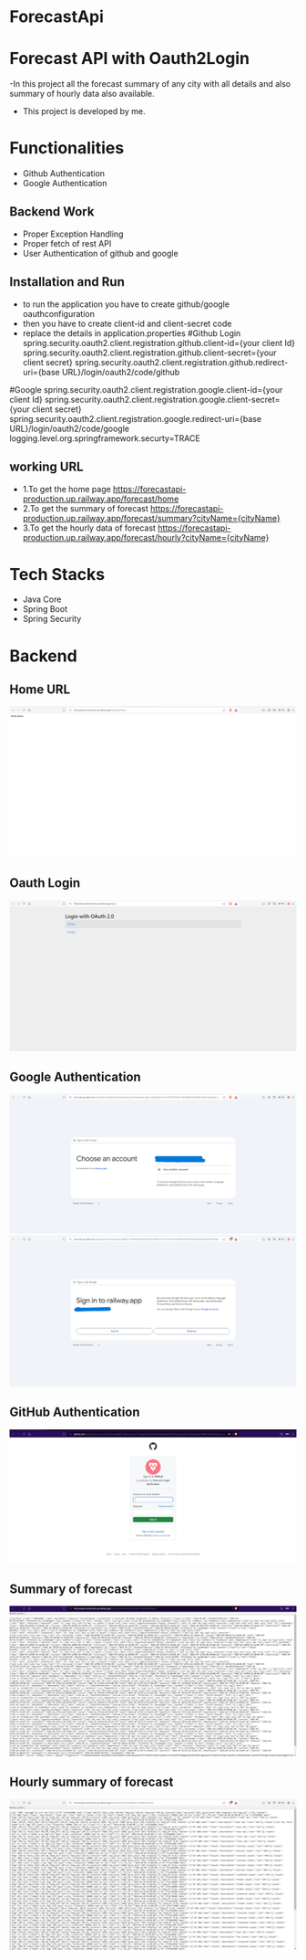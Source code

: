 # ForecastApi

# Forecast API with Oauth2Login

 -In this project all the forecast summary of any city with all details and also summary of hourly data also available.
- This project is developed by me.



# Functionalities
-  Github Authentication
-  Google Authentication


## Backend Work
-  Proper Exception Handling
-  Proper fetch of rest API
-  User Authentication of github and google

## Installation and Run
-  to run the application you have to create github/google oauthconfiguration
-  then you have to create client-id and client-secret code
-  replace the details in application.properties
#Github Login
spring.security.oauth2.client.registration.github.client-id={your client Id}
spring.security.oauth2.client.registration.github.client-secret={your client secret}
spring.security.oauth2.client.registration.github.redirect-uri={base URL}/login/oauth2/code/github

#Google
spring.security.oauth2.client.registration.google.client-id={your client Id}
spring.security.oauth2.client.registration.google.client-secret={your client secret}
spring.security.oauth2.client.registration.google.redirect-uri={base URL}/login/oauth2/code/google
logging.level.org.springframework.securty=TRACE

## working URL
- 1.To get the home page
   https://forecastapi-production.up.railway.app/forecast/home
- 2.To get the summary of forecast
   https://forecastapi-production.up.railway.app/forecast/summary?cityName={cityName}
- 3.To get the hourly data of forecast
   https://forecastapi-production.up.railway.app/forecast/hourly?cityName={cityName}

# Tech Stacks

-   Java Core
-   Spring Boot
-   Spring Security


# Backend

## Home URL
![image](https://github.com/spvhantale/ForecastApi/blob/main/img/Home%20Page%20Without%20Login.png)

## Oauth Login
![image](https://github.com/spvhantale/ForecastApi/blob/main/img/Oauth%20Login.png)

## Google Authentication
![image](https://github.com/spvhantale/ForecastApi/blob/main/img/Google%20Authentication.png)
![image](https://github.com/spvhantale/ForecastApi/blob/main/img/Google%20Authentication%202.png)

## GitHub Authentication
![image](https://github.com/spvhantale/ForecastApi/blob/main/img/Github%20Authentication.png)

## Summary of forecast
![image](https://github.com/spvhantale/ForecastApi/blob/main/img/Summary%20of%20forecast.png)

## Hourly summary of forecast
![image](https://github.com/spvhantale/ForecastApi/blob/main/img/Hourly%20Data.png)








